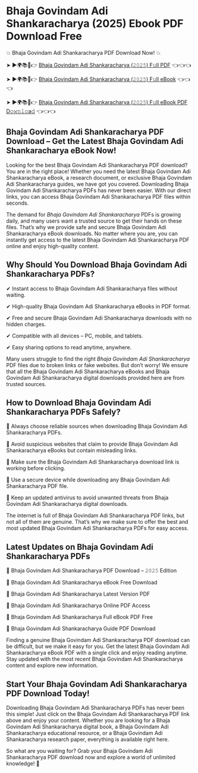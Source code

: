 # Bhaja Govindam Adi Shankaracharya (2025) Ebook PDF Download Free

💥 Bhaja Govindam Adi Shankaracharya PDF Download Now! 💥

➤ ►🌍📚📱👉 [Bhaja Govindam Adi Shankaracharya (𝟸𝟶𝟸𝟻) F𝚞ll PDF](https://getpdf.xyz/bhaja-govindam-adi-shankaracharya) 👈👈👈


➤ ►🌍📚📱👉 [Bhaja Govindam Adi Shankaracharya (𝟸𝟶𝟸𝟻) F𝚞ll eBook](https://getpdf.xyz/bhaja-govindam-adi-shankaracharya) 👈👈👈


➤ ►🌍📚📱👉 [Bhaja Govindam Adi Shankaracharya (𝟸𝟶𝟸𝟻) F𝚞ll eBook PDF D𝚘𝚠𝚗𝚕𝚘a𝚍](https://getpdf.xyz/bhaja-govindam-adi-shankaracharya) 👈👈👈


## Bhaja Govindam Adi Shankaracharya PDF Download – Get the Latest Bhaja Govindam Adi Shankaracharya eBook Now!

Looking for the best Bhaja Govindam Adi Shankaracharya PDF download? You are in the right place! Whether you need the latest Bhaja Govindam Adi Shankaracharya eBook, a research document, or exclusive Bhaja Govindam Adi Shankaracharya guides, we have got you covered. Downloading Bhaja Govindam Adi Shankaracharya PDFs has never been easier. With our direct links, you can access Bhaja Govindam Adi Shankaracharya PDF files within seconds.

The demand for *Bhaja Govindam Adi Shankaracharya* PDFs is growing daily, and many users want a trusted source to get their hands on these files. That’s why we provide safe and secure Bhaja Govindam Adi Shankaracharya eBook downloads. No matter where you are, you can instantly get access to the latest Bhaja Govindam Adi Shankaracharya PDF online and enjoy high-quality content.

## Why Should You Download Bhaja Govindam Adi Shankaracharya PDFs?

✔ Instant access to Bhaja Govindam Adi Shankaracharya files without waiting.

✔ High-quality Bhaja Govindam Adi Shankaracharya eBooks in PDF format.

✔ Free and secure Bhaja Govindam Adi Shankaracharya downloads with no hidden charges.

✔ Compatible with all devices – PC, mobile, and tablets.

✔ Easy sharing options to read anytime, anywhere.

Many users struggle to find the right *Bhaja Govindam Adi Shankaracharya* PDF files due to broken links or fake websites. But don’t worry! We ensure that all the Bhaja Govindam Adi Shankaracharya eBooks and Bhaja Govindam Adi Shankaracharya digital downloads provided here are from trusted sources.

## How to Download Bhaja Govindam Adi Shankaracharya PDFs Safely?

📌 Always choose reliable sources when downloading Bhaja Govindam Adi Shankaracharya PDFs.

📌 Avoid suspicious websites that claim to provide Bhaja Govindam Adi Shankaracharya eBooks but contain misleading links.

📌 Make sure the Bhaja Govindam Adi Shankaracharya download link is working before clicking.

📌 Use a secure device while downloading any Bhaja Govindam Adi Shankaracharya PDF file.

📌 Keep an updated antivirus to avoid unwanted threats from Bhaja Govindam Adi Shankaracharya digital downloads.

The internet is full of Bhaja Govindam Adi Shankaracharya PDF links, but not all of them are genuine. That’s why we make sure to offer the best and most updated Bhaja Govindam Adi Shankaracharya PDFs for easy access.

## Latest Updates on Bhaja Govindam Adi Shankaracharya PDFs

🔹 Bhaja Govindam Adi Shankaracharya PDF Download – 𝟸𝟶𝟸𝟻 Edition

🔹 Bhaja Govindam Adi Shankaracharya eBook Free Download

🔹 Bhaja Govindam Adi Shankaracharya Latest Version PDF

🔹 Bhaja Govindam Adi Shankaracharya Online PDF Access

🔹 Bhaja Govindam Adi Shankaracharya Full eBook PDF Free

🔹 Bhaja Govindam Adi Shankaracharya Guide PDF Download

Finding a genuine Bhaja Govindam Adi Shankaracharya PDF download can be difficult, but we make it easy for you. Get the latest Bhaja Govindam Adi Shankaracharya eBook PDF with a single click and enjoy reading anytime. Stay updated with the most recent Bhaja Govindam Adi Shankaracharya content and explore new information.

## Start Your Bhaja Govindam Adi Shankaracharya PDF Download Today!

Downloading Bhaja Govindam Adi Shankaracharya PDFs has never been this simple! Just click on the Bhaja Govindam Adi Shankaracharya PDF link above and enjoy your content. Whether you are looking for a Bhaja Govindam Adi Shankaracharya digital book, a Bhaja Govindam Adi Shankaracharya educational resource, or a Bhaja Govindam Adi Shankaracharya research paper, everything is available right here.

So what are you waiting for? Grab your Bhaja Govindam Adi Shankaracharya PDF download now and explore a world of unlimited knowledge! 🚀